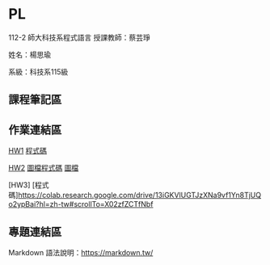 # PL
112-2 師大科技系程式語言
授課教師：蔡芸琤

姓名：楊思瑜

系級：科技系115級

## 課程筆記區
## 作業連結區
[HW1](https://youtu.be/FM5JwOTP1ls)
[程式碼](https://colab.research.google.com/drive/1hxLqpMtfMxOqK0NfHr8tV-eVrm97zkgA?usp=sharing)

[HW2](https://github.com/szuyu830/PL/blob/5e7863a6588eb9968860b9b934cbc822d042a876/HW2/HW2.ipynb)
[圖檔程式碼](https://github.com/szuyu830/PL/blob/506e58e6405c65bb6091e41e8796665f87b67d3f/HW2/file.py)
[圖檔](https://colab.research.google.com/drive/1lWSLt00f7Qk1pHOWgOeA33eEvPIQrp7Y?authuser=0)

[HW3]
[程式碼]https://colab.research.google.com/drive/13iGKVlUGTJzXNa9vf1Yn8TjUQo2ypBai?hl=zh-tw#scrollTo=X02zfZCTfNbf



## 專題連結區

Markdown 語法說明：https://markdown.tw/

